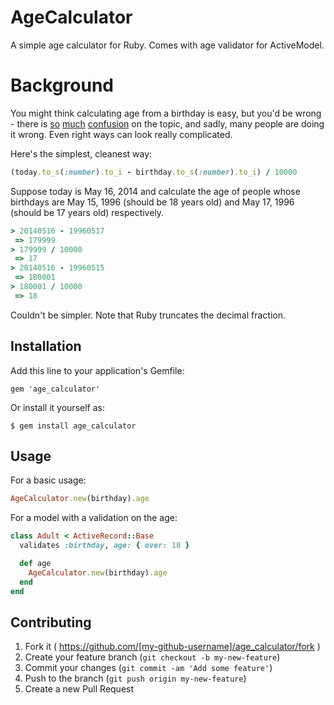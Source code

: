# AgeCalculator

A simple age calculator for Ruby. Comes with age validator for ActiveModel.

# Background

You might think calculating age from a birthday is easy, but you'd be wrong - there is [so](https://www.ruby-forum.com/topic/49265) [much](http://stackoverflow.com/questions/10463400/age-calculation-in-ruby) [confusion](http://stackoverflow.com/questions/819263/get-persons-age-in-ruby) on the topic, and sadly, many people are doing it wrong. Even right ways can look really complicated.

Here's the simplest, cleanest way:

```ruby
(today.to_s(:number).to_i - birthday.to_s(:number).to_i) / 10000
```

Suppose today is May 16, 2014 and calculate the age of people whose birthdays are May 15, 1996 (should be 18 years old) and May 17, 1996 (should be 17 years old) respectively.

```ruby
> 20140516 - 19960517
 => 179999
> 179999 / 10000
 => 17
> 20140516 - 19960515
 => 180001
> 180001 / 10000
 => 18
```

Couldn't be simpler. Note that Ruby truncates the decimal fraction.

## Installation

Add this line to your application's Gemfile:

```
gem 'age_calculator'
```

Or install it yourself as:

```
$ gem install age_calculator
```

## Usage

For a basic usage:

```ruby
AgeCalculator.new(birthday).age
```

For a model with a validation on the age:

```ruby
class Adult < ActiveRecord::Base
  validates :birthday, age: { over: 18 }

  def age
    AgeCalculator.new(birthday).age
  end
end
```

## Contributing

1. Fork it ( https://github.com/[my-github-username]/age_calculator/fork )
2. Create your feature branch (`git checkout -b my-new-feature`)
3. Commit your changes (`git commit -am 'Add some feature'`)
4. Push to the branch (`git push origin my-new-feature`)
5. Create a new Pull Request
